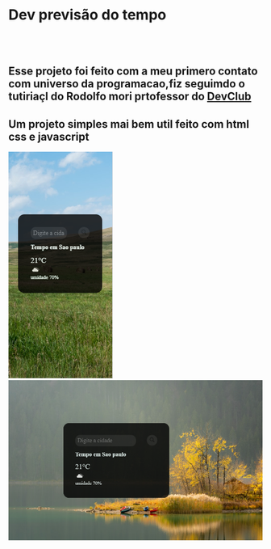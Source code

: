 <h1>Dev previsão do tempo</h1>
<br>
<br>
<h2>Esse projeto foi feito com a meu primero contato com universo da programacao,fiz seguimdo o tutiriaçl do Rodolfo mori prtofessor do <a href="htpps://rodolfomori.com.br/devclub">DevClub</a></h2>

<h2>Um projeto simples mai bem util feito com html css e javascript</h2>

 <img display="inline-block" src="https://raw.githubusercontent.com/Denilson-23/previsao-do-tempo/9372da7305b0ee81deb15be510ce09d7e9f7047e/.vscode/imagens/print%20previsao%20do%20tempo%20resposivo.png">

 <img width="600px" src="https://raw.githubusercontent.com/Denilson-23/previsao-do-tempo/9372da7305b0ee81deb15be510ce09d7e9f7047e/.vscode/imagens/Captura%20de%20tela%202024-05-16%20233214.png">

